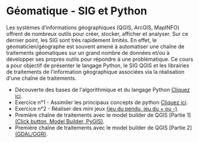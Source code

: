 # **Géomatique - SIG et Python** 

Les systèmes d’informations géographiques (QGIS, ArcGIS, MapINFO) offrent de nombreux outils pour créer, stocker, afficher et analyser. Sur ce dernier point, les SIG sont très rapidement limités. En effet, le géomaticien/géographe est souvent amené à automatiser une chaîne de traitements géomatiques sur un grand nombre de données et/ou à développer ses propres outils pour répondre à une problématique. Ce cours a pour objectif de présenter le langage Python, le SIG QGIS et les librairies de traitements de l'information géographique associées via la réalisation d'une chaîne de traitements. 

- Découverte des bases de l'algorithmique et du langage Python [Cliquez ici](./decouverte.html).
- Exercice n°1  - Assimiler les principaux concepts de python [Cliquez ici](./exercice_1.html).
- Exercice n°2  - Réaliser des mini jeux [(jeu du pendu, jeu du + ou -)](./exercice_2.html).
- Première chaîne de traitements avec le model builder de QGIS [Partie 1] [(Click button, Model Builder, PyGIS)](./model_builder.html).
- Première chaîne de traitements avec le model builder de QGIS [Partie 2] [(GDAL/OGR)](./model_builder.html).

